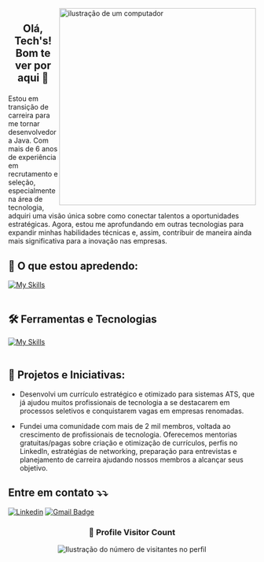 <img src="https://raw.githubusercontent.com/MicaelliMedeiros/micaellimedeiros/master/image/computer-illustration.png" alt="ilustração de um computador" min-width="400px" max-width="400px" width="400px" align="right">

## <p align="center">  Olá, Tech's! Bom te ver por aqui 💜 

<p align="rigth"> 
Estou em transição de carreira para me tornar desenvolvedora Java. Com mais de 6 anos de experiência em recrutamento e seleção, especialmente na área de tecnologia, adquiri uma visão única sobre como conectar talentos a oportunidades estratégicas. Agora, estou me aprofundando em outras tecnologias para expandir minhas habilidades técnicas e, assim, contribuir de maneira ainda mais significativa para a inovação nas empresas.
</p>


## 🚀 O que estou apredendo: 
[![My Skills](https://skillicons.dev/icons?i=java,python,javascript)](https://skillicons.dev)<br><br>

## 🛠️ Ferramentas e Tecnologias
[![My Skills](https://skillicons.dev/icons?i=vscode,mysql,git,github)](https://skillicons.dev)<br><br>

## 👥 Projetos e Iniciativas:
- Desenvolvi um currículo estratégico e otimizado para sistemas ATS, que já ajudou muitos profissionais de tecnologia a se destacarem em processos seletivos e conquistarem vagas em empresas renomadas.

- Fundei uma comunidade com mais de 2 mil membros, voltada ao crescimento de profissionais de tecnologia. Oferecemos mentorias gratuitas/pagas sobre criação e otimização de currículos, perfis no LinkedIn, estratégias de networking, preparação para entrevistas e planejamento de carreira ajudando nossos membros a alcançar seus objetivo.

## Entre em contato ⤵️⤵️

[![Linkedin](https://img.shields.io/badge/-Franciele-blue?style=flat-square&logo=Linkedin&logoColor=white&link=https://www.linkedin.com/in/francielekuchler/)](https://www.linkedin.com/in/francielekuchler/)
[![Gmail Badge](https://img.shields.io/badge/-franciele@madil.io-006bed?style=flat-square&logo=Gmail&logoColor=white&link=mailto:franciele@madil.io)](mailto:franciele@madil.io)


<div align="center">
  <h3><b>📍 Profile Visitor Count</b></h3>
</div>

<p align="center">
  <img
    src="https://profile-counter.glitch.me/francielekuchler/count.svg"
    alt="Ilustração do número de visitantes no perfil"
  />
</p>

